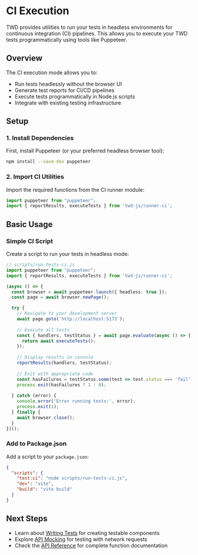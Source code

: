 # CI Execution

TWD provides utilities to run your tests in headless environments for continuous integration (CI) pipelines. This allows you to execute your TWD tests programmatically using tools like Puppeteer.

## Overview

The CI execution mode allows you to:
- Run tests headlessly without the browser UI
- Generate test reports for CI/CD pipelines
- Execute tests programmatically in Node.js scripts
- Integrate with existing testing infrastructure

## Setup

### 1. Install Dependencies

First, install Puppeteer (or your preferred headless browser tool):

```bash
npm install --save-dev puppeteer
```

### 2. Import CI Utilities

Import the required functions from the CI runner module:

```ts
import puppeteer from "puppeteer";
import { reportResults, executeTests } from 'twd-js/runner-ci';
```

## Basic Usage

### Simple CI Script

Create a script to run your tests in headless mode:

```ts
// scripts/run-tests-ci.js
import puppeteer from "puppeteer";
import { reportResults, executeTests } from 'twd-js/runner-ci';

(async () => {
  const browser = await puppeteer.launch({ headless: true });
  const page = await browser.newPage();

  try {
    // Navigate to your development server
    await page.goto('http://localhost:5173');
    
    // Execute all tests
    const { handlers, testStatus } = await page.evaluate(async () => {
      return await executeTests();
    });
    
    // Display results in console
    reportResults(handlers, testStatus);
    
    // Exit with appropriate code
    const hasFailures = testStatus.some(test => test.status === 'fail');
    process.exit(hasFailures ? 1 : 0);
    
  } catch (error) {
    console.error('Error running tests:', error);
    process.exit(1);
  } finally {
    await browser.close();
  }
})();
```

### Add to Package.json

Add a script to your `package.json`:

```json
{
  "scripts": {
    "test:ci": "node scripts/run-tests-ci.js",
    "dev": "vite",
    "build": "vite build"
  }
}
```

## Next Steps

- Learn about [Writing Tests](/writing-tests) for creating testable components
- Explore [API Mocking](/api-mocking) for testing with network requests
- Check the [API Reference](/api/) for complete function documentation